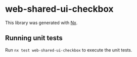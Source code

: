 # web-shared-ui-checkbox

This library was generated with [Nx](https://nx.dev).

## Running unit tests

Run `nx test web-shared-ui-checkbox` to execute the unit tests.
